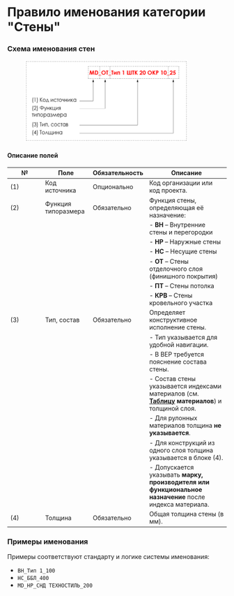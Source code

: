 # Правило именования категории "Стены"

### Схема именования стен

<div align="left"><figure><img src="../../.gitbook/assets/image (18) (1).png" alt="" width="375"><figcaption></figcaption></figure></div>

#### Описание полей

<table><thead><tr><th width="66">№</th><th>Поле</th><th>Обязательность</th><th>Описание</th></tr></thead><tbody><tr><td>(1)</td><td>Код источника</td><td>Опционально</td><td>Код организации или код проекта.</td></tr><tr><td>(2)</td><td>Функция типоразмера</td><td>Обязательно</td><td>Функция стены, определяющая её назначение:</td></tr><tr><td></td><td></td><td></td><td>- <strong>ВН</strong> – Внутренние стены и перегородки</td></tr><tr><td></td><td></td><td></td><td>- <strong>НР</strong> – Наружные стены</td></tr><tr><td></td><td></td><td></td><td>- <strong>НС</strong> – Несущие стены</td></tr><tr><td></td><td></td><td></td><td>- <strong>ОТ</strong> – Стены отделочного слоя (финишного покрытия)</td></tr><tr><td></td><td></td><td></td><td>- <strong>ПТ</strong> – Стены потолка</td></tr><tr><td></td><td></td><td></td><td>- <strong>КРВ</strong> – Стены кровельного участка</td></tr><tr><td>(3)</td><td>Тип, состав</td><td>Обязательно</td><td>Определяет конструктивное исполнение стены.</td></tr><tr><td></td><td></td><td></td><td>- Тип указывается для удобной навигации.</td></tr><tr><td></td><td></td><td></td><td>- В BEP требуется пояснение состава стены.</td></tr><tr><td></td><td></td><td></td><td>- Состав стены указывается индексами материалов (см. <a href="pravilo-imenovaniya-materialov.md"><strong>Таблицу</strong></a> <strong>материалов</strong>) и толщиной слоя.</td></tr><tr><td></td><td></td><td></td><td>- Для рулонных материалов толщина <strong>не указывается</strong>.</td></tr><tr><td></td><td></td><td></td><td>- Для конструкций из одного слоя толщина указывается в блоке (4).</td></tr><tr><td></td><td></td><td></td><td>- Допускается указывать <strong>марку, производителя или функциональное назначение</strong> после индекса материала.</td></tr><tr><td>(4)</td><td>Толщина</td><td>Обязательно</td><td>Общая толщина стены (в мм).</td></tr></tbody></table>

### Примеры именования

Примеры соответствуют стандарту и логике системы именования:

* `ВН_Тип 1_100`
* `НС_ББЛ_400`
* `MD_НР_СНД ТЕХНОСТИЛЬ_200`
